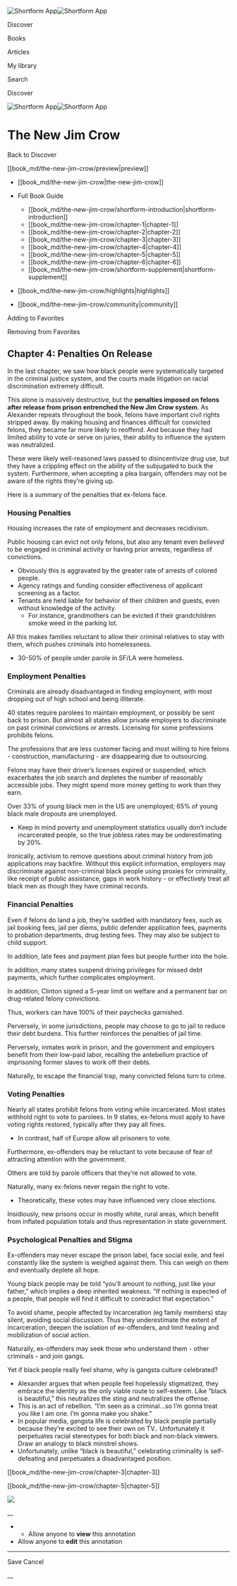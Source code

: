 ![Shortform App](/img/logo.36a2399e.svg)![Shortform App](/img/logo-dark.70c1b072.svg)

Discover

Books

Articles

My library

Search

Discover

![Shortform App](/img/logo.36a2399e.svg)![Shortform App](/img/logo-dark.70c1b072.svg)

# The New Jim Crow

Back to Discover

[[book_md/the-new-jim-crow/preview|preview]]

  * [[book_md/the-new-jim-crow|the-new-jim-crow]]
  * Full Book Guide

    * [[book_md/the-new-jim-crow/shortform-introduction|shortform-introduction]]
    * [[book_md/the-new-jim-crow/chapter-1|chapter-1]]
    * [[book_md/the-new-jim-crow/chapter-2|chapter-2]]
    * [[book_md/the-new-jim-crow/chapter-3|chapter-3]]
    * [[book_md/the-new-jim-crow/chapter-4|chapter-4]]
    * [[book_md/the-new-jim-crow/chapter-5|chapter-5]]
    * [[book_md/the-new-jim-crow/chapter-6|chapter-6]]
    * [[book_md/the-new-jim-crow/shortform-supplement|shortform-supplement]]
  * [[book_md/the-new-jim-crow/highlights|highlights]]
  * [[book_md/the-new-jim-crow/community|community]]



Adding to Favorites 

Removing from Favorites 

## Chapter 4: Penalties On Release

In the last chapter, we saw how black people were systematically targeted in the criminal justice system, and the courts made litigation on racial discrimination extremely difficult.

This alone is massively destructive, but the **penalties imposed on felons after release from prison entrenched the New Jim Crow system**. As Alexander repeats throughout the book, felons have important civil rights stripped away. By making housing and finances difficult for convicted felons, they became far more likely to reoffend. And because they had limited ability to vote or serve on juries, their ability to influence the system was neutralized.

These were likely well-reasoned laws passed to disincentivize drug use, but they have a crippling effect on the ability of the subjugated to buck the system. Furthermore, when accepting a plea bargain, offenders may not be aware of the rights they’re giving up.

Here is a summary of the penalties that ex-felons face.

### Housing Penalties

Housing increases the rate of employment and decreases recidivism.

Public housing can evict not only felons, but also any tenant even _believed_ to be engaged in criminal activity or having prior arrests, regardless of convictions.

  * Obviously this is aggravated by the greater rate of arrests of colored people.
  * Agency ratings and funding consider effectiveness of applicant screening as a factor.
  * Tenants are held liable for behavior of their children and guests, even without knowledge of the activity.
    * For instance, grandmothers can be evicted if their grandchildren smoke weed in the parking lot.



All this makes families reluctant to allow their criminal relatives to stay with them, which pushes criminals into homelessness.

  * 30-50% of people under parole in SF/LA were homeless.



### Employment Penalties

Criminals are already disadvantaged in finding employment, with most dropping out of high school and being illiterate.

40 states require parolees to maintain employment, or possibly be sent back to prison. But almost all states allow private employers to discriminate on past criminal convictions or arrests. Licensing for some professions prohibits felons.

The professions that are less customer facing and most willing to hire felons - construction, manufacturing - are disappearing due to outsourcing.

Felons may have their driver’s licenses expired or suspended, which exacerbates the job search and depletes the number of reasonably accessible jobs. They might spend more money getting to work than they earn.

Over 33% of young black men in the US are unemployed; 65% of young black male dropouts are unemployed.

  * Keep in mind poverty and unemployment statistics usually don’t include incarcerated people, so the true jobless rates may be underestimating by 20%.



Ironically, activism to remove questions about criminal history from job applications may backfire. Without this explicit information, employers may discriminate against non-criminal black people using proxies for criminality, like receipt of public assistance, gaps in work history - or effectively treat all black men as though they have criminal records.

### Financial Penalties

Even if felons do land a job, they’re saddled with mandatory fees, such as jail booking fees, jail per diems, public defender application fees, payments to probation departments, drug testing fees. They may also be subject to child support.

In addition, late fees and payment plan fees but people further into the hole.

In addition, many states suspend driving privileges for missed debt payments, which further complicates employment.

In addition, Clinton signed a 5-year limit on welfare and a permanent bar on drug-related felony convictions.

Thus, workers can have 100% of their paychecks garnished.

Perversely, in some jurisdictions, people may choose to go to jail to reduce their debt burdens. This further reinforces the penalties of jail time.

Perversely, inmates work in prison, and the government and employers benefit from their low-paid labor, recalling the antebellum practice of imprisoning former slaves to work off their debts.

Naturally, to escape the financial trap, many convicted felons turn to crime.

### Voting Penalties

Nearly all states prohibit felons from voting while incarcerated. Most states withhold right to vote to parolees. In 9 states, ex-felons must apply to have voting rights restored, typically after they pay all fines.

  * In contrast, half of Europe allow all prisoners to vote.



Furthermore, ex-offenders may be reluctant to vote because of fear of attracting attention with the government.

Others are told by parole officers that they’re not allowed to vote.

Naturally, many ex-felons never regain the right to vote.

  * Theoretically, these votes may have influenced very close elections.



Insidiously, new prisons occur in mostly white, rural areas, which benefit from inflated population totals and thus representation in state government.

### Psychological Penalties and Stigma

Ex-offenders may never escape the prison label, face social exile, and feel constantly like the system is weighed against them. This can weigh on them and eventually deplete all hope.

Young black people may be told “you’ll amount to nothing, just like your father,” which implies a deep inherited weakness. “If nothing is expected of a people, that people will find it difficult to contradict that expectation.”

To avoid shame, people affected by incarceration (eg family members) stay silent, avoiding social discussion. Thus they underestimate the extent of incarceration, deepen the isolation of ex-offenders, and limit healing and mobilization of social action.

Naturally, ex-offenders may seek those who understand them - other criminals - and join gangs.

Yet if black people really feel shame, why is gangsta culture celebrated?

  * Alexander argues that when people feel hopelessly stigmatized, they embrace the identity as the only viable route to self-esteem. Like “black is beautiful,” this neutralizes the sting and neutralizes the offense.
  * This is an act of rebellion. “I’m seen as a criminal...so I’m gonna treat you like I am one. I’m gonna make you shake.”
  * In popular media, gangsta life is celebrated by black people partially because they’re excited to see their own on TV.. Unfortunately it perpetuates racial stereotypes for both black and non-black viewers. Draw an analogy to black minstrel shows.
  * Unfortunately, unlike “black is beautiful,” celebrating criminality is self-defeating and perpetuates a disadvantaged position.



[[book_md/the-new-jim-crow/chapter-3|chapter-3]]

[[book_md/the-new-jim-crow/chapter-5|chapter-5]]

![](https://bat.bing.com/action/0?ti=56018282&Ver=2&mid=a48b184a-f538-4525-b8d3-d7da40e8360d&sid=1711133063fa11eebdec89a8b8ae3bbc&vid=171147a063fa11eea7440fcfeb230d96&vids=0&msclkid=N&pi=0&lg=en-US&sw=800&sh=600&sc=24&nwd=1&tl=Shortform%20%7C%20Book&p=https%3A%2F%2Fwww.shortform.com%2Fapp%2Fbook%2Fthe-new-jim-crow%2Fchapter-4&r=&lt=308&evt=pageLoad&sv=1&rn=934546)

__

  *   * Allow anyone to **view** this annotation
  * Allow anyone to **edit** this annotation



* * *

Save Cancel

__



